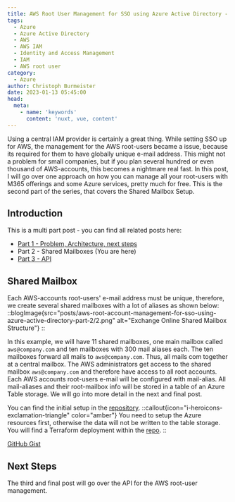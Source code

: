 ```yaml
---
title: AWS Root User Management for SSO using Azure Active Directory - Part 2
tags:
  - Azure
  - Azure Active Directory
  - AWS
  - AWS IAM
  - Identity and Access Management
  - IAM
  - AWS root user
category:
  - Azure
author: Christoph Burmeister
date: 2023-01-13 05:45:00
head:
  meta:
    - name: 'keywords'
      content: 'nuxt, vue, content'
---
```


Using a central IAM provider is certainly a great thing. While setting SSO up for AWS, the management for the AWS root-users became a issue, because its required for them to have globally unique e-mail address. This might not a problem for small companies, but if you plan several hundred or even thousand of AWS-accounts, this becomes a nightmare real fast. In this post, I will go over one approach on how you can manage all your root-users with M365 offerings and some Azure services, pretty much for free.
This is the second part of the series, that covers the Shared Mailbox Setup.

<!-- more -->
<!-- toc -->

## Introduction

This is a multi part post - you can find all related posts here:

- [Part 1 - Problem, Architecture, next steps](/aws-root-account-management-for-sso-using-azure-active-directory-part-1/)
- Part 2 - Shared Mailboxes (You are here)
- [Part 3 - API](/aws-root-account-management-for-sso-using-azure-active-directory-part-3/)

## Shared Mailbox

Each AWS-accounts root-users' e-mail address must be unique, therefore, we create several shared mailboxes with a lot of aliases as shown below:
::blogImage{src="posts/aws-root-account-management-for-sso-using-azure-active-directory-part-2/2.png" alt="Exchange Online Shared Mailbox Structure"}
::

In this example, we will have 11 shared mailboxes, one main mailbox called `aws@company.com` and ten mailboxes with 300 mail aliases each. The ten mailboxes forward all mails to `aws@company.com`. Thus, all mails com together at a central mailbox. The AWS administrators get access to the shared mailbox `aws@company.com` and therefore have access to all root accounts. Each AWS accounts root-users e-mail will be configured with mail-alias. All mail-aliases and their root-mailbox info will be stored in a table of an Azure Table storage. We will go into more detail in the next and final post.

You can find the initial setup in the [repository](https://github.com/chrburmeister/aws-root-user-management-api).
::callout{icon="i-heroicons-exclamation-triangle" color="amber"}
You need to setup the Azure resources first, otherwise the data will not be written to the table storage. You will find a Terraform deployment within the [repo](https://github.com/chrburmeister/aws-root-user-management-api/tree/main/terraform).
::

[GitHub Gist](https://github.com/chrburmeister/aws-root-user-management-api/blob/main/initial_setup/setup.ps1)

## Next Steps

The third and final post will go over the API for the AWS root-user management.
